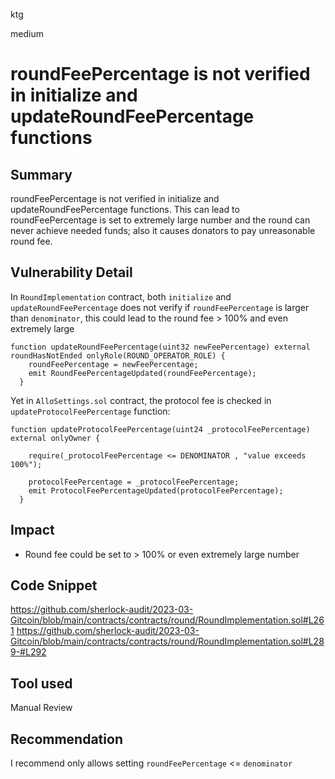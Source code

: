 ktg

medium

# roundFeePercentage is not verified in initialize and updateRoundFeePercentage functions

## Summary

roundFeePercentage is not verified in initialize and updateRoundFeePercentage functions. This can lead to roundFeePercentage is set to extremely large number and the round can never achieve needed funds; also it causes donators to pay unreasonable round fee.

## Vulnerability Detail
In `RoundImplementation` contract, both `initialize` and `updateRoundFeePercentage` does not verify if `roundFeePercentage` is larger than `denominator`, this could lead to the round fee > 100% and even extremely large
```solidity
function updateRoundFeePercentage(uint32 newFeePercentage) external roundHasNotEnded onlyRole(ROUND_OPERATOR_ROLE) {
    roundFeePercentage = newFeePercentage;
    emit RoundFeePercentageUpdated(roundFeePercentage);
  }
```

Yet in  `AlloSettings.sol` contract, the protocol fee is checked in `updateProtocolFeePercentage` function:
```solidity
function updateProtocolFeePercentage(uint24 _protocolFeePercentage) external onlyOwner {

    require(_protocolFeePercentage <= DENOMINATOR , "value exceeds 100%");

    protocolFeePercentage = _protocolFeePercentage;
    emit ProtocolFeePercentageUpdated(protocolFeePercentage);
  }
```

## Impact
- Round fee could be set to > 100% or even extremely large number 

## Code Snippet
https://github.com/sherlock-audit/2023-03-Gitcoin/blob/main/contracts/contracts/round/RoundImplementation.sol#L261
https://github.com/sherlock-audit/2023-03-Gitcoin/blob/main/contracts/contracts/round/RoundImplementation.sol#L289-#L292

## Tool used

Manual Review

## Recommendation
I recommend only allows setting `roundFeePercentage` <= `denominator`